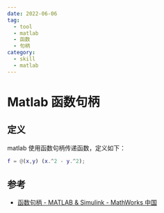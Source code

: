 ```yaml
---
date: 2022-06-06
tag:
  - tool
  - matlab
  - 函数
  - 句柄
category:
  - skill
  - matlab
---
```



# Matlab 函数句柄


## 定义

matlab 使用函数句柄传递函数，定义如下：

```matlab
f = @(x,y) (x.^2 - y.^2);
```


## 参考

- [函数句柄 - MATLAB & Simulink - MathWorks 中国](https://ww2.mathworks.cn/help/matlab/function-handles.html)
